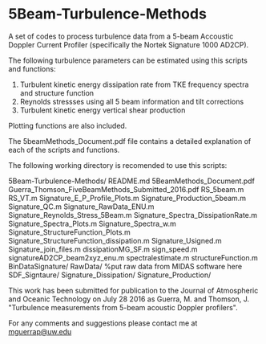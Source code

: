 # 5Beam-Turbulence-Methods

A set of codes to process turbulence data from a 5-beam Accoustic Doppler Current Profiler (specifically the Nortek Signature 1000 AD2CP).


The following turbulence parameters can be estimated using this scripts and functions:

1. Turbulent kinetic energy dissipation rate from TKE frequency spectra and structure function
2. Reynolds stressses using all 5 beam information and tilt corrections 
3. Turbulent kinetic energy vertical shear production 

Plotting functions are also included.

The 5beamMethods_Document.pdf file contains a detailed explanation of each of the scripts and functions.

The following working directory is recomended to use this scripts:

5Beam-Turbulence-Methods/
    README.md
    5BeamMethods_Document.pdf
    Guerra_Thomson_FiveBeamMethods_Submitted_2016.pdf
    RS_5beam.m
    RS_VT.m
    Signature_E_P_Profile_Plots.m
    Signature_Production_5beam.m
    Signature_QC.m
    Signature_RawData_ENU.m
    Signature_Reynolds_Stress_5Beam.m
    Signature_Spectra_DissipationRate.m
    Signature_Spectra_Plots.m
    Signature_Spectra_w.m
    Signature_StructureFunction_Plots.m
    Signature_StructureFunction_dissipation.m
    Signature_Usigned.m
    Signature_join_files.m
    dissipationMG_SF.m
    sign_speed.m
    signatureAD2CP_beam2xyz_enu.m
    spectralestimate.m
    structureFunction.m
		BinDataSignature/ 
    RawData/ %put raw data from MIDAS software here
    SDF_Signtaure/
    Signature_Dissipation/
    Signature_Production/



This work has been submitted for publication to the Journal of Atmospheric and Oceanic Technology on July 28 2016 as Guerra, M. and Thomson, J. "Turbulence measurements from 5-beam acoustic Doppler profilers".


For any comments and suggestions please contact me at mguerrap@uw.edu
